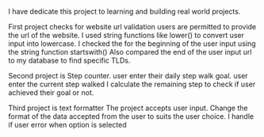 I have dedicate this project to learning and building real world projects.

First project checks for website url validation
users are permitted to provide the url of the website.
I used string functions like lower() to convert user input into lowercase.
I checked the for the beginning of the user input using the string function startswith()
Also compared the end of the user input url to my database to find specific TLDs. 

Second project is Step counter.
user enter their daily step walk goal.
user enter the current step walked
I calculate the remaining step to check if user achieved their goal or not.


Third project is text formatter
The project accepts user input.
Change the format of the data accepted from the user to suits the user choice.
I handle if user error when option is selected